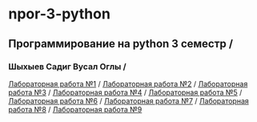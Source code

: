 # npor-3-python  
## Программирование на python 3 семестр /
### Шыхыев Садиг Вусал Оглы /
[Лабораторная работа №1]( ) /
[Лабораторная работа №2]( ) /
[Лабораторная работа №3]( ) / 
[Лабораторная работа №4]( ) /
[Лабораторная работа №5]( ) / 
[Лабораторная работа №6]( ) /
[Лабораторная работа №7]( ) /
[Лабораторная работа №8]( ) /
[Лабораторная работа №9]( ) 


